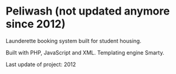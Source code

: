 # Peliwash (not updated anymore since 2012)
Launderette booking system built for student housing.

Built with PHP, JavaScript and XML. Templating engine Smarty.

Last update of project: 2012
